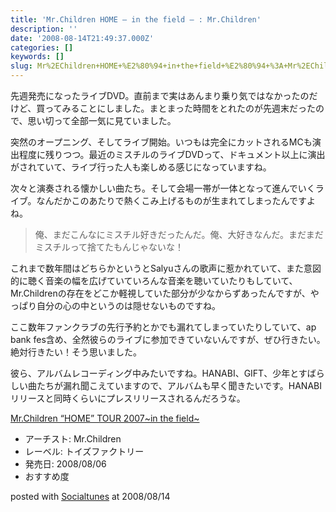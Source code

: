 ```yaml
---
title: 'Mr.Children HOME — in the field — : Mr.Children'
description: ''
date: '2008-08-14T21:49:37.000Z'
categories: []
keywords: []
slug: Mr%2EChildren+HOME+%E2%80%94+in+the+field+%E2%80%94+%3A+Mr%2EChildren
---
```

先週発売になったライブDVD。直前まで実はあんまり乗り気ではなかったのだけど、買ってみることにしました。まとまった時間をとれたのが先週末だったので、思い切って全部一気に見ていました。

突然のオープニング、そしてライブ開始。いつもは完全にカットされるMCも演出程度に残りつつ。最近のミスチルのライブDVDって、ドキュメント以上に演出がされていて、ライブ行った人も楽しめる感じになっていますね。

次々と演奏される懐かしい曲たち。そして会場一帯が一体となって進んでいくライブ。なんだかこのあたりで熱くこみ上げるものが生まれてしまったんですよね。

> 俺、まだこんなにミスチル好きだったんだ。俺、大好きなんだ。まだまだミスチルって捨てたもんじゃないな！

これまで数年間はどちらかというとSalyuさんの歌声に惹かれていて、また意図的に聴く音楽の幅を広げていていろんな音楽を聴いていたりもしていて、Mr.Childrenの存在をどこか軽視していた部分が少なからずあったんですが、やっぱり自分の心の中というのは隠せないものですね。

ここ数年ファンクラブの先行予約とかでも漏れてしまっていたりしていて、ap bank fes含め、全然彼らのライブに参加できていないんですが、ぜひ行きたい。絶対行きたい！そう思いました。

彼ら、アルバムレコーディング中みたいですね。HANABI、GIFT、少年とすばらしい曲たちが漏れ聞こえていますので、アルバムも早く聞きたいです。HANABIリリースと同時くらいにプレスリリースされるんだろうな。

[Mr.Children “HOME” TOUR 2007~in the field~](http://www.amazon.co.jp/exec/obidos/ASIN/B001AXVX02/qli-22/ref=nosim "Mr.Children “HOME” TOUR 2007~in the field~")

*   アーチスト: Mr.Children
*   レーベル: トイズファクトリー
*   発売日: 2008/08/06
*   おすすめ度

posted with [Socialtunes](http://socialtunes.net) at 2008/08/14